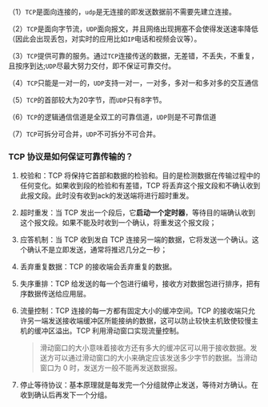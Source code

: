 （1）`TCP`是面向连接的，`udp`是无连接的即发送数据前不需要先建立连接。

（2）`TCP`是面向字节流，`UDP`面向报文，并且网络出现拥塞不会使得发送速率降低（因此会出现丢包，对实时的应用比如`IP`电话和视频会议等）。

（3）`TCP`提供可靠的服务。通过`TCP`连接传送的数据，无差错，不丢失，不重复，且按序到达;`UDP`尽最大努力交付，即不保证可靠交付。 

（4）`TCP`只能是一对一的，`UDP`支持一对一，一对多，多对一和多对多的交互通信

（5）`TCP`的首部较大为20字节，而`UDP`只有8字节。

（6）`TCP`的逻辑通信信道是全双工的可靠信道，`UDP`则是不可靠信道

（7）`TCP`可拆分可合并，`UDP`不可拆分不可合并。

### TCP 协议是如何保证可靠传输的？

1. 校验和：TCP 将保持它首部和数据的检验和。目的是检测数据在传输过程中的任何变化。如果收到段的检验和有差错，TCP 将丢弃这个报文段和不确认收到此报文段。此时没有收到ack的发送端将进行超时重发。

2. 超时重发：当 TCP 发出一个段后，它**启动一个定时器**，等待目的端确认收到这个报文段。如果不能及时收到一个确认，将重发这个报文段；

3. 应答机制：当 TCP 收到发自 TCP 连接另一端的数据，它将发送一个确认。这个确认不是立即发送，通常将推迟几分之一秒；

4. 丢弃重复数据：TCP 的接收端会丢弃重复的数据。

5. 失序重排：TCP 给发送的每一个包进行编号，接收方对数据包进行排序，把有序数据传送给应用层。

6. 流量控制：TCP 连接的每一方都有固定大小的缓冲空间。TCP 的接收端只允许另一端发送接收端缓冲区所能接纳的数据，这可以防止较快主机致使较慢主机的缓冲区溢出。TCP 利用滑动窗口实现流量控制。

   > 滑动窗口的大小意味着接收方还有多大的缓冲区可以用于接收数据。发送方可以通过滑动窗口的大小来确定应该发送多少字节的数据。当滑动窗口为 0 时，发送方一般不能再发送数据报。

7. 停止等待协议：基本原理就是每发完一个分组就停止发送，等待对方确认。在收到确认后再发下一个分组。 

